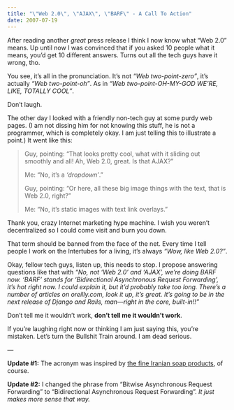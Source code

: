 ```yaml
---
title: "\"Web 2.0\", \"AJAX\", \"BARF\" - A Call To Action"
date: 2007-07-19
---
```


After reading another _great_ press release I think I now know what “Web 2.0”
means. Up until now I was convinced that if you asked 10 people what it means,
you’d get 10 different answers. Turns out all the tech guys have it wrong,
tho.

You see, it’s all in the pronunciation. It’s not _“Web two-point-zero”_, it’s actually _“Web two-point-oh”_. As in _“Web two-point-OH-MY-GOD WE’RE, LIKE,
TOTALLY COOL”_.

Don’t laugh.

The other day I looked with a friendly non-tech guy at some purdy web pages.
(I am not dissing him for not knowing this stuff, he is not a programmer,
which is completely okay. I am just telling this to illustrate a point.) It went like this:

> Guy, pointing: “That looks pretty cool, what with it sliding out smoothly
> and all! Ah, Web 2.0, great. Is that AJAX?”
>
> Me: “No, it’s a _‘dropdown’_.”
>
> Guy, pointing: “Or here, all these big image things with the text, that is
> Web 2.0, right?”
>
> Me: “No, it’s static images with text link overlays.”

Thank you, crazy Internet marketing hype machine. I wish you weren’t decentralized so I could come visit and burn you down.

That term should be banned from the face of the net. Every time I tell people I work on the Intertubes for a living, it’s always _“Wow, like Web 2.0?”_.

Okay, fellow tech guys, listen up, this needs to stop. I propose answering questions like that with _“No, not ‘Web 2.0’ and ‘AJAX’, we’re doing BARF now.
‘BARF’ stands for ‘Bidirectional Asynchronous Request Forwarding’, it’s hot right now. I could explain it, but it’d probably take too long. There’s a number of articles on oreilly.com, look it up, it’s great. It’s going to be in the next release of Django and Rails, man—right in the core, built-in!!”_

Don’t tell me it wouldn’t work, **don’t tell me it wouldn’t work**.

If you’re laughing right now or thinking I am just saying this, you’re mistaken. Let’s turn the Bullshit Train around. I am dead serious.

—

**Update #1:** The acronym was inspired by [the fine Iranian soap products][1],
of course.

**Update #2:** I changed the phrase from “Bitwise Asynchronous Request Forwarding” to “Bidirectional Asynchronous Request Forwarding”. _It just makes more sense that way._

[1]: http://en.wikipedia.org/wiki/Barf_%28soap%29

